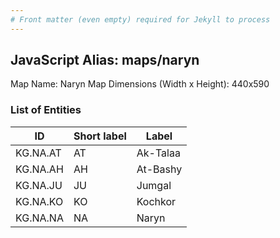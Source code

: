 ```yaml
---
# Front matter (even empty) required for Jekyll to process
---
```


## JavaScript Alias: maps/naryn

Map Name: Naryn Map
Dimensions (Width x Height): 440x590

### List of Entities

ID | Short label | Label
---|---|---|
KG.NA.AT|AT|Ak-Talaa
KG.NA.AH|AH|At-Bashy
KG.NA.JU|JU|Jumgal
KG.NA.KO|KO|Kochkor
KG.NA.NA|NA|Naryn